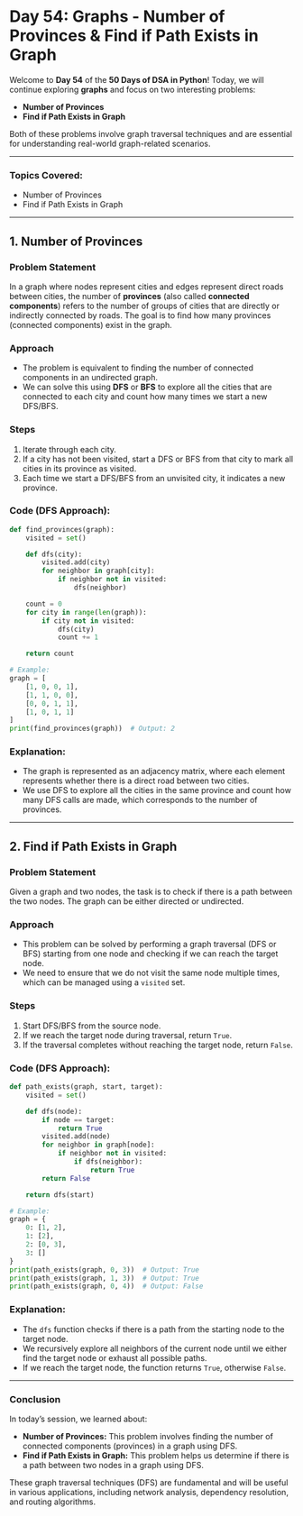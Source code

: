 # **Day 54: Graphs - Number of Provinces & Find if Path Exists in Graph**

Welcome to **Day 54** of the **50 Days of DSA in Python**! Today, we will continue exploring **graphs** and focus on two interesting problems:
- **Number of Provinces**  
- **Find if Path Exists in Graph**  

Both of these problems involve graph traversal techniques and are essential for understanding real-world graph-related scenarios.

---

### **Topics Covered:**
- Number of Provinces
- Find if Path Exists in Graph

---

## **1. Number of Provinces**

### **Problem Statement**
In a graph where nodes represent cities and edges represent direct roads between cities, the number of **provinces** (also called **connected components**) refers to the number of groups of cities that are directly or indirectly connected by roads. The goal is to find how many provinces (connected components) exist in the graph.

### **Approach**
- The problem is equivalent to finding the number of connected components in an undirected graph.
- We can solve this using **DFS** or **BFS** to explore all the cities that are connected to each city and count how many times we start a new DFS/BFS.

### **Steps**
1. Iterate through each city.
2. If a city has not been visited, start a DFS or BFS from that city to mark all cities in its province as visited.
3. Each time we start a DFS/BFS from an unvisited city, it indicates a new province.

### **Code (DFS Approach):**
```python
def find_provinces(graph):
    visited = set()

    def dfs(city):
        visited.add(city)
        for neighbor in graph[city]:
            if neighbor not in visited:
                dfs(neighbor)

    count = 0
    for city in range(len(graph)):
        if city not in visited:
            dfs(city)
            count += 1

    return count

# Example:
graph = [
    [1, 0, 0, 1],
    [1, 1, 0, 0],
    [0, 0, 1, 1],
    [1, 0, 1, 1]
]
print(find_provinces(graph))  # Output: 2
```

### **Explanation:**
- The graph is represented as an adjacency matrix, where each element represents whether there is a direct road between two cities.
- We use DFS to explore all the cities in the same province and count how many DFS calls are made, which corresponds to the number of provinces.

---

## **2. Find if Path Exists in Graph**

### **Problem Statement**
Given a graph and two nodes, the task is to check if there is a path between the two nodes. The graph can be either directed or undirected.

### **Approach**
- This problem can be solved by performing a graph traversal (DFS or BFS) starting from one node and checking if we can reach the target node.
- We need to ensure that we do not visit the same node multiple times, which can be managed using a `visited` set.

### **Steps**
1. Start DFS/BFS from the source node.
2. If we reach the target node during traversal, return `True`.
3. If the traversal completes without reaching the target node, return `False`.

### **Code (DFS Approach):**
```python
def path_exists(graph, start, target):
    visited = set()

    def dfs(node):
        if node == target:
            return True
        visited.add(node)
        for neighbor in graph[node]:
            if neighbor not in visited:
                if dfs(neighbor):
                    return True
        return False

    return dfs(start)

# Example:
graph = {
    0: [1, 2],
    1: [2],
    2: [0, 3],
    3: []
}
print(path_exists(graph, 0, 3))  # Output: True
print(path_exists(graph, 1, 3))  # Output: True
print(path_exists(graph, 0, 4))  # Output: False
```

### **Explanation:**
- The `dfs` function checks if there is a path from the starting node to the target node.
- We recursively explore all neighbors of the current node until we either find the target node or exhaust all possible paths.
- If we reach the target node, the function returns `True`, otherwise `False`.

---

### **Conclusion**

In today’s session, we learned about:
- **Number of Provinces:** This problem involves finding the number of connected components (provinces) in a graph using DFS.
- **Find if Path Exists in Graph:** This problem helps us determine if there is a path between two nodes in a graph using DFS.

These graph traversal techniques (DFS) are fundamental and will be useful in various applications, including network analysis, dependency resolution, and routing algorithms.